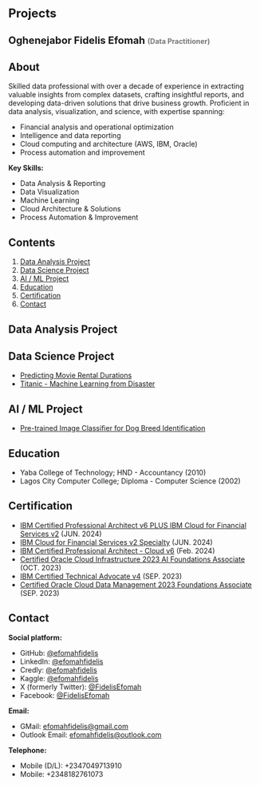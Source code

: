 <h1 style="font-size: 24px;">Projects</h1>

<h2 style="font-size: 20px;">Oghenejabor Fidelis Efomah <span style="font-size: 14px; color: #777;">(Data Practitioner)</span></h2>

<h2>About</h2>
<p>Skilled data professional with over a decade of experience in extracting valuable insights from complex datasets, crafting insightful reports, and developing data-driven solutions that drive business growth. Proficient in data analysis, visualization, and science, with expertise spanning:</p>

<ul>
    <li>Financial analysis and operational optimization</li>
    <li>Intelligence and data reporting</li>
    <li>Cloud computing and architecture (AWS, IBM, Oracle)</li>
    <li>Process automation and improvement</li>
</ul>

<p><strong>Key Skills:</strong></p>
<ul>
    <li>Data Analysis & Reporting</li>
    <li>Data Visualization</li>
    <li>Machine Learning</li>
    <li>Cloud Architecture & Solutions</li>
    <li>Process Automation & Improvement</li>
</ul>

<h2>Contents</h2>
<ol>
  <li><a href="#DAid">Data Analysis Project</a></li>
  <li><a href="#DSid">Data Science Project</a></li>
  <li><a href="#AI_MLid">AI / ML Project</a></li>
  <li><a href="#Eduid">Education</a></li>
  <li><a href="#Certid">Certification</a></li>
  <li><a href="#Contactid">Contact</a></li>
</ol>

## <h2 id="DAid">Data Analysis Project</h2>


## <h2 id="DSid">Data Science Project</h2>

<ul>
  <li><a href="https://github.com/EfomahFidelis/Predicting-Movie-Rental-Durations/tree/main">Predicting Movie Rental Durations</a></li>
  <li><a href="https://github.com/EfomahFidelis/Titanic-Machine-Learning-from-Disaster/blob/main/README.md">Titanic - Machine Learning from Disaster</a></li>
</ul>

## <h2 id="AI_MLid">AI / ML Project</h2>

<ul>
  <li><a href="https://github.com/EfomahFidelis/Project-Use-a-Pre-trained-Image-Classifier-to-Identify-Dog-Breeds/tree/main">Pre-trained Image Classifier for Dog Breed Identification</a></li>
</ul>

## <h2 id="Eduid">Education</h2>

* Yaba College of Technology; HND - Accountancy (2010)
* Lagos City Computer College; Diploma - Computer Science (2002)

## <h2 id="Certid"> Certification</h2>
  * [IBM Certified Professional Architect v6 PLUS IBM Cloud for Financial Services v2](https://drive.google.com/file/d/1Rb2TXeOf78jUHjP6Nn0u_V1dAW0BBtlt/view?usp=sharing) (JUN. 2024)
  * [IBM Cloud for Financial Services v2 Specialty](https://drive.google.com/file/d/1HkGvYyjO536ydv5thbiEmPebWCyFiRri/view?usp=sharing) (JUN. 2024)
  * [IBM Certified Professional Architect - Cloud v6](https://drive.google.com/file/d/1e-2s-4Ceox8jeaMF7gXSJjQhEMctlqao/view?usp=sharing) (Feb. 2024)
  * [Certified Oracle Cloud Infrastructure 2023 AI Foundations Associate](https://drive.google.com/file/d/1UMTr5muVf8hDNYn6e8cKnF61WHO0sR2N/view?usp=sharing) (OCT. 2023)
  * [IBM Certified Technical Advocate v4](https://drive.google.com/file/d/17e5x89QKsVM06EXJ9HZaYtwkmQSVmHEJ/view?usp=sharing) (SEP. 2023)
  * [Certified Oracle Cloud Data Management 2023 Foundations Associate](https://drive.google.com/file/d/1lCNCdzPN2yZSy554NgeuKf4T4UsTMnOC/view?usp=sharing) (SEP. 2023)

## <h2 id="Contactid"> Contact</h2>
<strong>Social platform:</strong>
  * GitHub: [@efomahfidelis](https://www.github.com/EfomahFidelis)
  * LinkedIn: [@efomahfidelis](https://www.linkedin.com/in/efomahfidelis)
  * Credly: [@efomahfidelis](https://www.credly.com/users/efomahfidelis)
  * Kaggle: [@efomahfidelis](https://www.kaggle.com/efomahfidelis)
  * X (formerly Twitter): [@FidelisEfomah](https://www.x.com/FidelisEfomah)
  * Facebook: [@FidelisEfomah](https://web.facebook.com/FidelisEfomah)

<strong>Email:</strong>
  * GMail: [efomahfidelis@gmail.com](mailto:efomahfidelis@gmail.com)
  * Outlook Email: [efomahfidelis@outlook.com](mailto:efomahfidelis@outlook.com)

<strong>Telephone:</strong>
  * Mobile (D/L): +2347049713910
  * Mobile: +2348182761073

